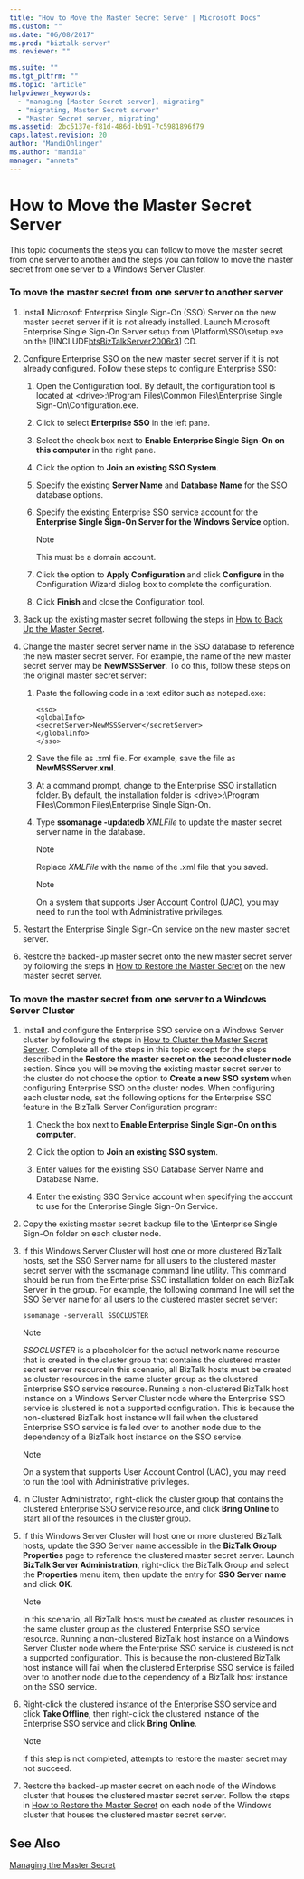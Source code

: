 ```yaml
---
title: "How to Move the Master Secret Server | Microsoft Docs"
ms.custom: ""
ms.date: "06/08/2017"
ms.prod: "biztalk-server"
ms.reviewer: ""

ms.suite: ""
ms.tgt_pltfrm: ""
ms.topic: "article"
helpviewer_keywords: 
  - "managing [Master Secret server], migrating"
  - "migrating, Master Secret server"
  - "Master Secret server, migrating"
ms.assetid: 2bc5137e-f81d-486d-bb91-7c5981896f79
caps.latest.revision: 20
author: "MandiOhlinger"
ms.author: "mandia"
manager: "anneta"
---
```

# How to Move the Master Secret Server
This topic documents the steps you can follow to move the master secret from one server to another and the steps you can follow to move the master secret from one server to a Windows Server Cluster.  
  
### To move the master secret from one server to another server  
  
1.  Install Microsoft Enterprise Single Sign-On (SSO) Server on the new master secret server if it is not already installed. Launch Microsoft Enterprise Single Sign-On Server setup from \Platform\SSO\setup.exe on the [!INCLUDE[btsBizTalkServer2006r3](../includes/btsbiztalkserver2006r3-md.md)] CD.  
  
2.  Configure Enterprise SSO on the new master secret server if it is not already configured. Follow these steps to configure Enterprise SSO:  
  
    1.  Open the Configuration tool. By default, the configuration tool is located at \<drive>:\Program Files\Common Files\Enterprise Single Sign-On\Configuration.exe.  
  
    2.  Click to select **Enterprise SSO** in the left pane.  
  
    3.  Select the check box next to **Enable Enterprise Single Sign-On on this computer** in the right pane.  
  
    4.  Click the option to **Join an existing SSO System**.  
  
    5.  Specify the existing **Server Name** and **Database Name** for the SSO database options.  
  
    6.  Specify the existing Enterprise SSO service account for the **Enterprise Single Sign-On Server for the Windows Service** option.  
  
        > [!NOTE]
        >  This must be a domain account.  
  
    7.  Click the option to **Apply Configuration** and click **Configure** in the Configuration Wizard dialog box to complete the configuration.  
  
    8.  Click **Finish** and close the Configuration tool.  
  
3.  Back up the existing master secret following the steps in [How to Back Up the Master Secret](../core/how-to-back-up-the-master-secret.md).  
  
4.  Change the master secret server name in the SSO database to reference the new master secret server. For example, the name of the new master secret server may be **NewMSSServer**. To do this, follow these steps on the original master secret server:  
  
    1.  Paste the following code in a text editor such as notepad.exe:  
  
        ```  
        <sso>  
        <globalInfo>  
        <secretServer>NewMSSServer</secretServer>  
        </globalInfo>  
        </sso>  
        ```  
  
    2.  Save the file as .xml file. For example, save the file as **NewMSSServer.xml**.  
  
    3.  At a command prompt, change to the Enterprise SSO installation folder. By default, the installation folder is \<drive>:\Program Files\Common Files\Enterprise Single Sign-On.  
  
    4.  Type **ssomanage -updatedb** *XMLFile* to update the master secret server name in the database.  
  
        > [!NOTE]
        >  Replace *XMLFile* with the name of the .xml file that you saved.  
  
        > [!NOTE]
        >  On a system that supports User Account Control (UAC), you may need to run the tool with Administrative privileges.  
  
5.  Restart the Enterprise Single Sign-On service on the new master secret server.  
  
6.  Restore the backed-up master secret onto the new master secret server by following the steps in [How to Restore the Master Secret](../core/how-to-restore-the-master-secret.md) on the new master secret server.  
  
### To move the master secret from one server to a Windows Server Cluster  
  
1.  Install and configure the Enterprise SSO service on a Windows Server cluster by following the steps in [How to Cluster the Master Secret Server](../core/how-to-cluster-the-master-secret-server1.md). Complete all of the steps in this topic except for the steps described in the **Restore the master secret on the second cluster node** section. Since you will be moving the existing master secret server to the cluster do not choose the option to **Create a new SSO system** when configuring Enterprise SSO on the cluster nodes. When configuring each cluster node, set the following options for the Enterprise SSO feature in the BizTalk Server Configuration program:  
  
    1.  Check the box next to **Enable Enterprise Single Sign-On on this computer**.  
  
    2.  Click the option to **Join an existing SSO system**.  
  
    3.  Enter values for the existing SSO Database Server Name and Database Name.  
  
    4.  Enter the existing SSO Service account when specifying the account to use for the Enterprise Single Sign-On Service.  
  
2.  Copy the existing master secret backup file to the \Enterprise Single Sign-On folder on each cluster node.  
  
3.  If this Windows Server Cluster will host one or more clustered BizTalk hosts, set the SSO Server name for all users to the clustered master secret server with the ssomanage command line utility. This command should be run from the Enterprise SSO installation folder on each BizTalk Server in the group. For example, the following command line will set the SSO Server name for all users to the clustered master secret server:  
  
    ```  
    ssomanage -serverall SSOCLUSTER  
    ```  
  
    > [!NOTE]
    >  *SSOCLUSTER* is a placeholder for the actual network name resource that is created in the cluster group that contains the clustered master secret server resourceIn this scenario, all BizTalk hosts must be created as cluster resources in the same cluster group as the clustered Enterprise SSO service resource. Running a non-clustered BizTalk host instance on a Windows Server Cluster node where the Enterprise SSO service is clustered is not a supported configuration. This is because the non-clustered BizTalk host instance will fail when the clustered Enterprise SSO service is failed over to another node due to the dependency of a BizTalk host instance on the SSO service.  
  
    > [!NOTE]
    >  On a system that supports User Account Control (UAC), you may need to run the tool with Administrative privileges.  
  
4.  In Cluster Administrator, right-click the cluster group that contains the clustered Enterprise SSO service resource, and click **Bring Online** to start all of the resources in the cluster group.  
  
5.  If this Windows Server Cluster will host one or more clustered BizTalk hosts, update the SSO Server name accessible in the **BizTalk Group Properties** page to reference the clustered master secret server. Launch **BizTalk Server Administration**, right-click the BizTalk Group and select the **Properties** menu item, then update the entry for **SSO Server name** and click **OK**.  
  
    > [!NOTE]
    >  In this scenario, all BizTalk hosts must be created as cluster resources in the same cluster group as the clustered Enterprise SSO service resource. Running a non-clustered BizTalk host instance on a Windows Server Cluster node where the Enterprise SSO service is clustered is not a supported configuration. This is because the non-clustered BizTalk host instance will fail when the clustered Enterprise SSO service is failed over to another node due to the dependency of a BizTalk host instance on the SSO service.  
  
6.  Right-click the clustered instance of the Enterprise SSO service and click **Take Offline**, then right-click the clustered instance of the Enterprise SSO service and click **Bring Online**.  
  
    > [!NOTE]
    >  If this step is not completed, attempts to restore the master secret may not succeed.  
  
7.  Restore the backed-up master secret on each node of the Windows cluster that houses the clustered master secret server. Follow the steps in [How to Restore the Master Secret](../core/how-to-restore-the-master-secret.md) on each node of the Windows cluster that houses the clustered master secret server.  
  
## See Also  
 [Managing the Master Secret](../core/managing-the-master-secret.md)